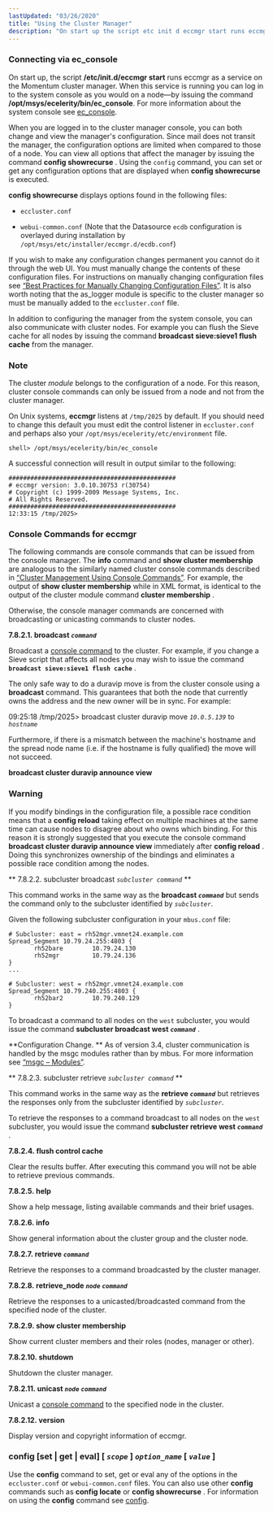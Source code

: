 ```yaml
---
lastUpdated: "03/26/2020"
title: "Using the Cluster Manager"
description: "On start up the script etc init d eccmgr start runs eccmgr as a service on the Momentum cluster manager When this service is running you can log in to the system console as you would on a node by issuing the command opt msys ecelerity bin ec console For..."
---
```


### <a name="idp4079680"></a> Connecting via ec_console

On start up, the script **/etc/init.d/eccmgr start**       runs eccmgr as a service on the Momentum cluster manager. When this service is running you can log in to the system console as you would on a node—by issuing the command **/opt/msys/ecelerity/bin/ec_console**. For more information about the system console see [ec_console](/momentum/3/3-reference/operations-console).

When you are logged in to the cluster manager console, you can both change and view the manager's configuration. Since mail does not transit the manager, the configuration options are limited when compared to those of a node. You can view all options that affect the manager by issuing the command **config showrecurse** . Using the `config` command, you can set or get any configuration options that are displayed when **config showrecurse**             is executed.

**config showrecurse**             displays options found in the following files:

*   `eccluster.conf`

*   `webui-common.conf` (Note that the Datasource `ecdb` configuration is overlayed during installation by `/opt/msys/etc/installer/eccmgr.d/ecdb.conf`)

If you wish to make any configuration changes permanent you cannot do it through the web UI. You must manually change the contents of these configuration files. For instructions on manually changing configuration files see [“Best Practices for Manually Changing Configuration Files”](/momentum/3/3-reference/conf-manual-changes). It is also worth noting that the as_logger module is specific to the cluster manager so must be manually added to the `eccluster.conf` file.

In addition to configuring the manager from the system console, you can also communicate with cluster nodes. For example you can flush the Sieve cache for all nodes by issuing the command **broadcast sieve:sieve1 flush cache**                          from the manager.

### Note

The cluster *module* belongs to the configuration of a node. For this reason, cluster console commands can only be issued from a node and not from the cluster manager.

On Unix systems, **eccmgr** listens at `/tmp/2025` by default. If you should need to change this default you must edit the control listener in `eccluster.conf` and perhaps also your `/opt/msys/ecelerity/etc/environment` file.

`shell> /opt/msys/ecelerity/bin/ec_console`

A successful connection will result in output similar to the following:

```
##############################################
# eccmgr version: 3.0.10.30753 r(30754)
# Copyright (c) 1999-2009 Message Systems, Inc.
# All Rights Reserved.
##############################################
12:33:15 /tmp/2025>
```

### <a name="cluster.config.operations.eccmgr.console"></a> Console Commands for eccmgr

The following commands are console commands that can be issued from the console manager. The **info** command and **show cluster membership**                    are analogous to the similarly named cluster console commands described in [“Cluster Management Using Console Commands”](/momentum/3/3-reference/3-reference-cluster-config-replication#cluster.logging.console). For example, the output of **show cluster membership**                    while in XML format, is identical to the output of the cluster module command **cluster membership** .

Otherwise, the console manager commands are concerned with broadcasting or unicasting commands to cluster nodes.

**<a name="cluster.config.operations.eccmgr.console.broadcast"></a> 7.8.2.1. broadcast *`command`***

Broadcast a [console command](/momentum/3/3-reference/3-reference-operations-console-commands) to the cluster. For example, if you change a Sieve script that affects all nodes you may wish to issue the command **`broadcast sieve:sieve1 flush cache`**                          .

The only safe way to do a duravip move is from the cluster console using a **broadcast** command. This guarantees that both the node that currently owns the address and the new owner will be in sync. For example:

09:25:18 /tmp/2025> broadcast cluster duravip move *`10.0.5.139`* to *`hostname`*

Furthermore, if there is a mismatch between the machine's hostname and the spread node name (i.e. if the hostname is fully qualified) the move will not succeed.

**<a name="idp4113632"></a> broadcast cluster duravip announce view**
### Warning

If you modify bindings in the configuration file, a possible race condition means that a **config reload**        taking effect on multiple machines at the same time can cause nodes to disagree about who owns which binding. For this reason it is strongly suggested that you execute the console command **broadcast cluster duravip announce view**                               immediately after **config reload** . Doing this synchronizes ownership of the bindings and eliminates a possible race condition among the nodes.

**<a name="idp4116800"></a> 7.8.2.2. subcluster broadcast *`subcluster command`*         **

This command works in the same way as the **broadcast *`command`***             but sends the command only to the subcluster identified by *`subcluster`*.

Given the following subcluster configuration in your `mbus.conf` file:

```
# Subcluster: east = rh52mgr.vmnet24.example.com
Spread_Segment 10.79.24.255:4803 {
       rh52bare        10.79.24.130
       rh52mgr         10.79.24.136
}
...

# Subcluster: west = rh52mgr.vmnet24.example.com
Spread_Segment 10.79.240.255:4803 {
       rh52bar2        10.79.240.129
}
```

To broadcast a command to all nodes on the `west` subcluster, you would issue the command **subcluster broadcast west *`command`***                           .

**Configuration Change. ** As of version 3.4, cluster communication is handled by the msgc modules rather than by mbus. For more information see [“msgc – Modules”](/momentum/3/3-reference/3-reference-modules-msgc).

**<a name="idp4126096"></a> 7.8.2.3. subcluster retrieve *`subcluster command`*         **

This command works in the same way as the **retrieve *`command`***             but retrieves the responses only from the subcluster identified by *`subcluster`*.

To retrieve the responses to a command broadcast to all nodes on the `west` subcluster, you would issue the command **subcluster retrieve west *`command`***                          .

**<a name="idp4130976"></a> 7.8.2.4. flush control cache**

Clear the results buffer. After executing this command you will not be able to retrieve previous commands.

**<a name="idp4132688"></a> 7.8.2.5. help**

Show a help message, listing available commands and their brief usages.

**<a name="idp4134368"></a> 7.8.2.6. info**

Show general information about the cluster group and the cluster node.

**<a name="idp4136048"></a> 7.8.2.7. retrieve *`command`***

Retrieve the responses to a command broadcasted by the cluster manager.

**<a name="idp4138016"></a> 7.8.2.8. retrieve_node *`node`* *`command`***

Retrieve the responses to a unicasted/broadcasted command from the specified node of the cluster.

**<a name="idp4140432"></a> 7.8.2.9. show cluster membership**

Show current cluster members and their roles (nodes, manager or other).

**<a name="idp4142112"></a> 7.8.2.10. shutdown**

Shutdown the cluster manager.

**<a name="idp4143744"></a> 7.8.2.11. unicast *`node`* *`command`***

Unicast a [console command](/momentum/3/3-reference/3-reference-operations-console-commands) to the specified node in the cluster.

**<a name="idp4146816"></a> 7.8.2.12. version**

Display version and copyright information of eccmgr.

### <a name="idp4148592"></a> config [set | get | eval] [ *`scope`* ] *`option_name`* [ *`value`* ]

Use the **config** command to set, get or eval any of the options in the `eccluster.conf` or `webui-common.conf` files. You can also use other **config** commands such as **config locate**        or **config showrecurse** . For information on using the **config** command see [config](/momentum/3/3-reference/3-reference-console-commands-config).